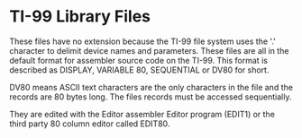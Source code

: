 # TI-99 Library Files

These files have no extension because the TI-99 file system uses the '.' character to delimit device names and parameters. These files are all in the default format for assembler source code on the TI-99. This format is described as DISPLAY, VARIABLE 80, SEQUENTIAL or DV80 for short.

DV80 means ASCII text characters are the only characters in the file and the records are 80 bytes long. The files records must be accessed sequentially.

They are edited with the Editor assembler Editor program (EDIT1) or the third party 80 column editor called EDIT80.